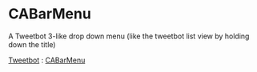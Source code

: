 CABarMenu
=========

A Tweetbot 3-like drop down menu (like the tweetbot list view by holding down the title)

[Tweetbot](/Example/tweetbot.png) : [CABarMenu](/Example/cabarmenu.jpg)
